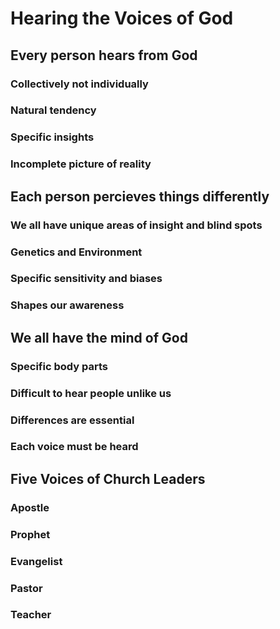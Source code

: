# Hearing the Voices of God

## Every person hears from God
### Collectively not individually
### Natural tendency
### Specific insights
### Incomplete picture of reality

## Each person percieves things differently
### We all have unique areas of insight and blind spots
### Genetics and Environment
### Specific sensitivity and biases
### Shapes our awareness

## We all have the mind of God
### Specific body parts
### Difficult to hear people unlike us
### Differences are essential
### Each voice must be heard

## Five Voices of Church Leaders
### Apostle
### Prophet
### Evangelist
### Pastor
### Teacher